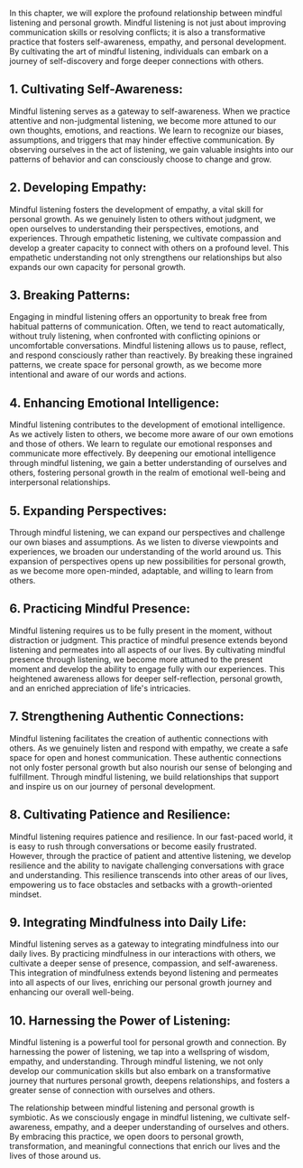
In this chapter, we will explore the profound relationship between mindful listening and personal growth. Mindful listening is not just about improving communication skills or resolving conflicts; it is also a transformative practice that fosters self-awareness, empathy, and personal development. By cultivating the art of mindful listening, individuals can embark on a journey of self-discovery and forge deeper connections with others.

## 1\. Cultivating Self-Awareness:

Mindful listening serves as a gateway to self-awareness. When we practice attentive and non-judgmental listening, we become more attuned to our own thoughts, emotions, and reactions. We learn to recognize our biases, assumptions, and triggers that may hinder effective communication. By observing ourselves in the act of listening, we gain valuable insights into our patterns of behavior and can consciously choose to change and grow.

## 2\. Developing Empathy:

Mindful listening fosters the development of empathy, a vital skill for personal growth. As we genuinely listen to others without judgment, we open ourselves to understanding their perspectives, emotions, and experiences. Through empathetic listening, we cultivate compassion and develop a greater capacity to connect with others on a profound level. This empathetic understanding not only strengthens our relationships but also expands our own capacity for personal growth.

## 3\. Breaking Patterns:

Engaging in mindful listening offers an opportunity to break free from habitual patterns of communication. Often, we tend to react automatically, without truly listening, when confronted with conflicting opinions or uncomfortable conversations. Mindful listening allows us to pause, reflect, and respond consciously rather than reactively. By breaking these ingrained patterns, we create space for personal growth, as we become more intentional and aware of our words and actions.

## 4\. Enhancing Emotional Intelligence:

Mindful listening contributes to the development of emotional intelligence. As we actively listen to others, we become more aware of our own emotions and those of others. We learn to regulate our emotional responses and communicate more effectively. By deepening our emotional intelligence through mindful listening, we gain a better understanding of ourselves and others, fostering personal growth in the realm of emotional well-being and interpersonal relationships.

## 5\. Expanding Perspectives:

Through mindful listening, we can expand our perspectives and challenge our own biases and assumptions. As we listen to diverse viewpoints and experiences, we broaden our understanding of the world around us. This expansion of perspectives opens up new possibilities for personal growth, as we become more open-minded, adaptable, and willing to learn from others.

## 6\. Practicing Mindful Presence:

Mindful listening requires us to be fully present in the moment, without distraction or judgment. This practice of mindful presence extends beyond listening and permeates into all aspects of our lives. By cultivating mindful presence through listening, we become more attuned to the present moment and develop the ability to engage fully with our experiences. This heightened awareness allows for deeper self-reflection, personal growth, and an enriched appreciation of life's intricacies.

## 7\. Strengthening Authentic Connections:

Mindful listening facilitates the creation of authentic connections with others. As we genuinely listen and respond with empathy, we create a safe space for open and honest communication. These authentic connections not only foster personal growth but also nourish our sense of belonging and fulfillment. Through mindful listening, we build relationships that support and inspire us on our journey of personal development.

## 8\. Cultivating Patience and Resilience:

Mindful listening requires patience and resilience. In our fast-paced world, it is easy to rush through conversations or become easily frustrated. However, through the practice of patient and attentive listening, we develop resilience and the ability to navigate challenging conversations with grace and understanding. This resilience transcends into other areas of our lives, empowering us to face obstacles and setbacks with a growth-oriented mindset.

## 9\. Integrating Mindfulness into Daily Life:

Mindful listening serves as a gateway to integrating mindfulness into our daily lives. By practicing mindfulness in our interactions with others, we cultivate a deeper sense of presence, compassion, and self-awareness. This integration of mindfulness extends beyond listening and permeates into all aspects of our lives, enriching our personal growth journey and enhancing our overall well-being.

## 10\. Harnessing the Power of Listening:

Mindful listening is a powerful tool for personal growth and connection. By harnessing the power of listening, we tap into a wellspring of wisdom, empathy, and understanding. Through mindful listening, we not only develop our communication skills but also embark on a transformative journey that nurtures personal growth, deepens relationships, and fosters a greater sense of connection with ourselves and others.

The relationship between mindful listening and personal growth is symbiotic. As we consciously engage in mindful listening, we cultivate self-awareness, empathy, and a deeper understanding of ourselves and others. By embracing this practice, we open doors to personal growth, transformation, and meaningful connections that enrich our lives and the lives of those around us.
